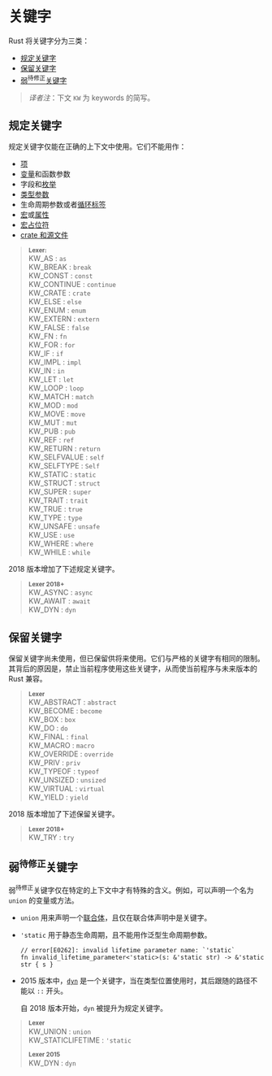 # 关键字

Rust 将关键字分为三类：

* [规定关键字](#规定关键字)
* [保留关键字](#保留关键字)
* [弱<sup>待修正</sup>关键字](#弱sup待修正sup关键字)

> *译者注*：下文 `KW` 为 keywords 的简写。

## 规定关键字

规定关键字仅能在正确的上下文中使用。它们不能用作：

* [项][Items]
* [变量][Variables]和函数参数
* 字段和[枚举][enumerations]
* [类型参数][Type parameters]
* 生命周期参数或者[循环标签][loop labels]
* [宏][Macros]或[属性][attributes]
* [宏占位符][Macro placeholders]
* [crate 和源文件][Crates]

> **<sup>Lexer:<sup>**\
> KW_AS             : `as`\
> KW_BREAK          : `break`\
> KW_CONST          : `const`\
> KW_CONTINUE       : `continue`\
> KW_CRATE          : `crate`\
> KW_ELSE           : `else`\
> KW_ENUM           : `enum`\
> KW_EXTERN         : `extern`\
> KW_FALSE          : `false`\
> KW_FN             : `fn`\
> KW_FOR            : `for`\
> KW_IF             : `if`\
> KW_IMPL           : `impl`\
> KW_IN             : `in`\
> KW_LET            : `let`\
> KW_LOOP           : `loop`\
> KW_MATCH          : `match`\
> KW_MOD            : `mod`\
> KW_MOVE           : `move`\
> KW_MUT            : `mut`\
> KW_PUB            : `pub`\
> KW_REF            : `ref`\
> KW_RETURN         : `return`\
> KW_SELFVALUE      : `self`\
> KW_SELFTYPE       : `Self`\
> KW_STATIC         : `static`\
> KW_STRUCT         : `struct`\
> KW_SUPER          : `super`\
> KW_TRAIT          : `trait`\
> KW_TRUE           : `true`\
> KW_TYPE           : `type`\
> KW_UNSAFE         : `unsafe`\
> KW_USE            : `use`\
> KW_WHERE          : `where`\
> KW_WHILE          : `while`

2018 版本增加了下述规定关键字。

> **<sup>Lexer 2018+</sup>**\
> KW_ASYNC          : `async`\
> KW_AWAIT          : `await`\
> KW_DYN            : `dyn`

## 保留关键字

保留关键字尚未使用，但已保留供将来使用。它们与严格的关键字有相同的限制。其背后的原因是，禁止当前程序使用这些关键字，从而使当前程序与未来版本的 Rust 兼容。

> **<sup>Lexer</sup>**\
> KW_ABSTRACT       : `abstract`\
> KW_BECOME         : `become`\
> KW_BOX            : `box`\
> KW_DO             : `do`\
> KW_FINAL          : `final`\
> KW_MACRO          : `macro`\
> KW_OVERRIDE       : `override`\
> KW_PRIV           : `priv`\
> KW_TYPEOF         : `typeof`\
> KW_UNSIZED        : `unsized`\
> KW_VIRTUAL        : `virtual`\
> KW_YIELD          : `yield`

2018 版本增加了下述保留关键字。

> **<sup>Lexer 2018+</sup>**\
> KW_TRY   : `try`

## 弱<sup>待修正</sup>关键字

弱<sup>待修正</sup>关键字仅在特定的上下文中才有特殊的含义。例如，可以声明一个名为 `union` 的变量或方法。

* `union` 用来声明一个[联合体][union]，且仅在联合体声明中是关键字。 
* `'static` 用于静态生命周期，且不能用作泛型生命周期参数。

  ```compile_fail
  // error[E0262]: invalid lifetime parameter name: `'static`
  fn invalid_lifetime_parameter<'static>(s: &'static str) -> &'static str { s }
  ```
* 2015 版本中，[`dyn`] 是一个关键字，当在类型位置使用时，其后跟随的路径不能以 `::` 开头。

  自 2018 版本开始，`dyn` 被提升为规定关键字。

> **<sup>Lexer</sup>**\
> KW_UNION          : `union`\
> KW_STATICLIFETIME : `'static`
>
> **<sup>Lexer 2015</sup>**\
> KW_DYN            : `dyn`

[items]: items.md
[Variables]: variables.md
[Type parameters]: types/parameters.md
[loop labels]: expressions/loop-expr.md#loop-labels
[Macros]: macros.md
[attributes]: attributes.md
[Macro placeholders]: macros-by-example.md
[Crates]: crates-and-source-files.md
[union]: items/unions.md
[enumerations]: items/enumerations.md
[`dyn`]: types/trait-object.md
